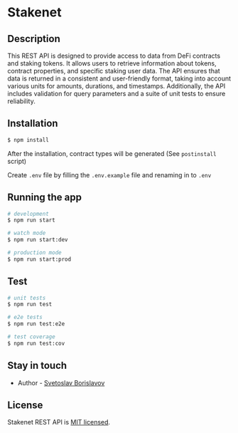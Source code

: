 # Stakenet

## Description

This REST API is designed to provide access to data from DeFi contracts and staking tokens. It allows users to retrieve information about tokens, contract properties, and specific staking user data. The API ensures that data is returned in a consistent and user-friendly format, taking into account various units for amounts, durations, and timestamps. Additionally, the API includes validation for query parameters and a suite of unit tests to ensure reliability.

## Installation

```bash
$ npm install
```

After the installation, contract types will be generated (See `postinstall` script)

Create `.env` file by filling the `.env.example` file and renaming in to `.env`

## Running the app

```bash
# development
$ npm run start

# watch mode
$ npm run start:dev

# production mode
$ npm run start:prod
```

## Test

```bash
# unit tests
$ npm run test

# e2e tests
$ npm run test:e2e

# test coverage
$ npm run test:cov
```

## Stay in touch

- Author - [Svetoslav Borislavov](https://www.linkedin.com/in/svetoslavborislavov/)

## License

Stakenet REST API is [MIT licensed](LICENSE).
